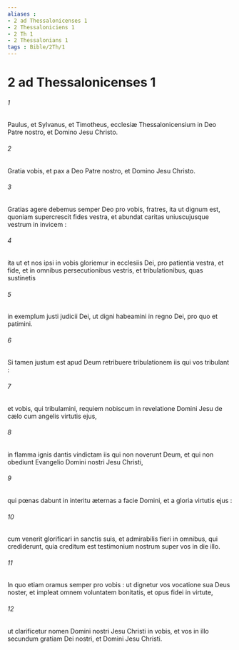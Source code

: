 ```yaml
---
aliases : 
- 2 ad Thessalonicenses 1
- 2 Thessaloniciens 1
- 2 Th 1
- 2 Thessalonians 1
tags : Bible/2Th/1
---
```


# 2 ad Thessalonicenses 1

###### 1
Paulus, et Sylvanus, et Timotheus, ecclesiæ Thessalonicensium in Deo Patre nostro, et Domino Jesu Christo.
###### 2
Gratia vobis, et pax a Deo Patre nostro, et Domino Jesu Christo.
###### 3
Gratias agere debemus semper Deo pro vobis, fratres, ita ut dignum est, quoniam supercrescit fides vestra, et abundat caritas uniuscujusque vestrum in invicem :
###### 4
ita ut et nos ipsi in vobis gloriemur in ecclesiis Dei, pro patientia vestra, et fide, et in omnibus persecutionibus vestris, et tribulationibus, quas sustinetis
###### 5
in exemplum justi judicii Dei, ut digni habeamini in regno Dei, pro quo et patimini.
###### 6
Si tamen justum est apud Deum retribuere tribulationem iis qui vos tribulant :
###### 7
et vobis, qui tribulamini, requiem nobiscum in revelatione Domini Jesu de cælo cum angelis virtutis ejus,
###### 8
in flamma ignis dantis vindictam iis qui non noverunt Deum, et qui non obediunt Evangelio Domini nostri Jesu Christi,
###### 9
qui pœnas dabunt in interitu æternas a facie Domini, et a gloria virtutis ejus :
###### 10
cum venerit glorificari in sanctis suis, et admirabilis fieri in omnibus, qui crediderunt, quia creditum est testimonium nostrum super vos in die illo.
###### 11
In quo etiam oramus semper pro vobis : ut dignetur vos vocatione sua Deus noster, et impleat omnem voluntatem bonitatis, et opus fidei in virtute,
###### 12
ut clarificetur nomen Domini nostri Jesu Christi in vobis, et vos in illo secundum gratiam Dei nostri, et Domini Jesu Christi.
